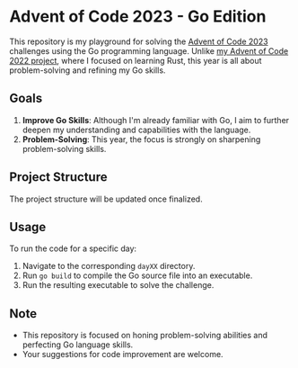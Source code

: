# Advent of Code 2023 - Go Edition

This repository is my playground for solving the [Advent of Code 2023](https://adventofcode.com/2023) challenges using the Go programming language. 
Unlike [my Advent of Code 2022 project](https://github.com/philippdrebes/AdventOfCode2022), where I focused on learning Rust, this year is all about problem-solving and refining my Go skills.

## Goals

1. **Improve Go Skills**: Although I'm already familiar with Go, I aim to further deepen my understanding and capabilities with the language.
2. **Problem-Solving**: This year, the focus is strongly on sharpening problem-solving skills.

## Project Structure

The project structure will be updated once finalized.

## Usage

To run the code for a specific day:

1. Navigate to the corresponding `dayXX` directory.
2. Run `go build` to compile the Go source file into an executable.
3. Run the resulting executable to solve the challenge.

## Note

- This repository is focused on honing problem-solving abilities and perfecting Go language skills.
- Your suggestions for code improvement are welcome.

